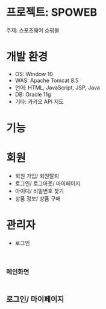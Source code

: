 # 프로젝트: SPOWEB
주제: 스포츠웨어 쇼핑몰

# 개발 환경
- OS: Window 10
- WAS: Apache Tomcat 8.5
- 언어: HTML, JavaScript, JSP, Java
- DB: Oracle 11g
- 기타: 카카오 API 지도

# 기능
# 회원
- 회원 가입/ 회원탈퇴
- 로그인/ 로그아웃/ 마이페이지
- 아이디/ 비밀번호 찿기
- 상품 정보/ 상품 구매
# 관리자
- 로그인
<br>
<h3>메인화면<br>
<src="https://user-images.githubusercontent.com/53454667/158959995-d42346d6-37cd-418b-9d50-8a51404c8673.PNG"><br>
<h3>로그인/ 마이페이지<br>
<src="https://user-images.githubusercontent.com/53454667/158959995-d42346d6-37cd-418b-9d50-8a51404c8673.PNG"><br>

